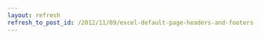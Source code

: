 ```yaml
---
layout: refresh
refresh_to_post_id: /2012/11/09/excel-default-page-headers-and-footers-and-content
---
```

